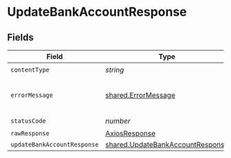 # UpdateBankAccountResponse


## Fields

| Field                                                                                | Type                                                                                 | Required                                                                             | Description                                                                          |
| ------------------------------------------------------------------------------------ | ------------------------------------------------------------------------------------ | ------------------------------------------------------------------------------------ | ------------------------------------------------------------------------------------ |
| `contentType`                                                                        | *string*                                                                             | :heavy_check_mark:                                                                   | N/A                                                                                  |
| `errorMessage`                                                                       | [shared.ErrorMessage](../../models/shared/errormessage.md)                           | :heavy_minus_sign:                                                                   | The request made is not valid.                                                       |
| `statusCode`                                                                         | *number*                                                                             | :heavy_check_mark:                                                                   | N/A                                                                                  |
| `rawResponse`                                                                        | [AxiosResponse](https://axios-http.com/docs/res_schema)                              | :heavy_minus_sign:                                                                   | N/A                                                                                  |
| `updateBankAccountResponse`                                                          | [shared.UpdateBankAccountResponse](../../models/shared/updatebankaccountresponse.md) | :heavy_minus_sign:                                                                   | Success                                                                              |